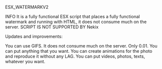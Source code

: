 ESX_WATERMARKV2

INFO
It is a fully functional ESX script that places a fully functional watermark and running with HTML, it does not consume much on the server.
SCRIPT IS NOT SUPPORTED BY Nekix


Updates and improvements:

You can use GIFS.
It does not consume much on the server. Only 0.01.
You can put anything that you want.
You can create animations for the photo and reproduce it without any LAG.
You can put videos, photos, texts, whatever you want.
